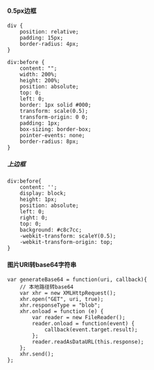 #### 0.5px边框

    div {
		position: relative;
		padding: 15px;
		border-radius: 4px;
	}
	
	div:before {
		content: "";
		width: 200%;
		height: 200%;
		position: absolute;
		top: 0;
		left: 0;
		border: 1px solid #000;
		transform: scale(0.5);
		transform-origin: 0 0;
		padding: 1px;
		box-sizing: border-box;
		pointer-events: none;
		border-radius: 8px;
	}

##### 上边框

    div:before{
    	content: '';
		display: block;
		height: 1px;
	    position: absolute;
		left: 0;
		right: 0;
		top: 0;
		background: #c8c7cc;
		-webkit-transform: scaleY(0.5);
		-webkit-transform-origin: top;
    }


#### 图片URI转base64字符串

    var generateBase64 = function(uri, callback){
		// 本地路径转base64
		var xhr = new XMLHttpRequest();       
	    xhr.open("GET", uri, true); 
	    xhr.responseType = "blob";
	    xhr.onload = function (e) {
            var reader = new FileReader();
            reader.onload = function(event) {
            	callback(event.target.result);
            };
            reader.readAsDataURL(this.response);
	    };
	    xhr.send();
    };